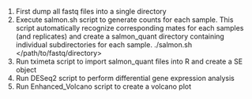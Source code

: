 1. First dump all fastq files into a single directory
2. Execute salmon.sh script to generate counts for each sample. This script automatically recognize corresponding mates for each samples (and replicates) and create a salmon_quant directory containing individual subdirectories for each sample.
./salmon.sh </path/to/fastq/directory>
3. Run tximeta script to import salmon_quant files into R and create a SE object
4. Run DESeq2 script to perform differential gene expression analysis
5. Run Enhanced_Volcano script to create a volcano plot

